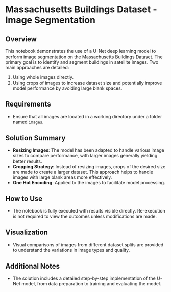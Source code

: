 # Massachusetts Buildings Dataset - Image Segmentation

## Overview
This notebook demonstrates the use of a U-Net deep learning model to perform image segmentation on the Massachusetts Buildings Dataset. The primary goal is to identify and segment buildings in satellite images. Two main approaches are detailed:
1. Using whole images directly.
2. Using crops of images to increase dataset size and potentially improve model performance by avoiding large blank spaces.

## Requirements
- Ensure that all images are located in a working directory under a folder named `images`.

## Solution Summary
- **Resizing Images**: The model has been adapted to handle various image sizes to compare performance, with larger images generally yielding better results.
- **Cropping Strategy**: Instead of resizing images, crops of the desired size are made to create a larger dataset. This approach helps to handle images with large blank areas more effectively.
- **One Hot Encoding**: Applied to the images to facilitate model processing.

## How to Use
- The notebook is fully executed with results visible directly. Re-execution is not required to view the outcomes unless modifications are made.

## Visualization
- Visual comparisons of images from different dataset splits are provided to understand the variations in image types and quality.

## Additional Notes
- The solution includes a detailed step-by-step implementation of the U-Net model, from data preparation to training and evaluating the model.
